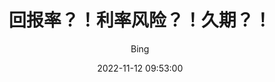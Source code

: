 ---
layout:     post
title:      "回报率？！利率风险？！久期？！"
date:       2022-11-12 09:53:00
author:     "Bing"
catalog:    true
tags:
    - 金融
    - 经济
    - 利率
    - 贴现
    - 现值
---